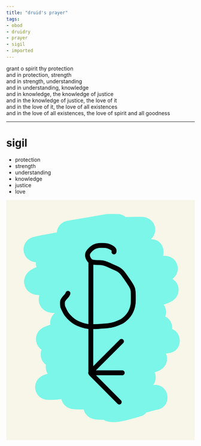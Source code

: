 ```yaml
---
title: "druid's prayer"
tags:
- obod
- druidry
- prayer
- sigil
- imported
---
```


grant o spirit thy protection  
and in protection, strength  
and in strength, understanding  
and in understanding, knowledge  
and in knowledge, the knowledge of justice  
and in the knowledge of justice, the love of it  
and in the love of it, the love of all existences  
and in the love of all existences, the love of spirit and all goodness

---

# sigil

- protection
- strength
- understanding
- knowledge
- justice
- love

![](upload/druids-prayer-sigil.png)